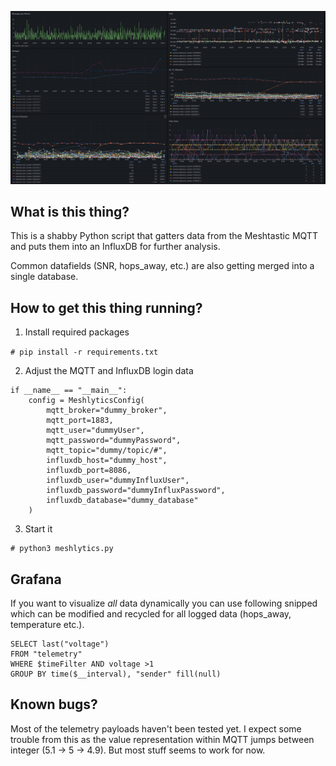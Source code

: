 ![MeshtasticRouterNode](doc/grafana.png)

## What is this thing?

This is a shabby Python script that gatters data from the Meshtastic MQTT and puts them into an InfluxDB for further analysis. 

Common datafields (SNR, hops_away, etc.) are also getting merged into a single database.

## How to get this thing running?

1. Install required packages

`# pip install -r requirements.txt`

2. Adjust the MQTT and InfluxDB login data

```
if __name__ == "__main__":
    config = MeshlyticsConfig(
        mqtt_broker="dummy_broker",
        mqtt_port=1883,
        mqtt_user="dummyUser",
        mqtt_password="dummyPassword",
        mqtt_topic="dummy/topic/#",
        influxdb_host="dummy_host",
        influxdb_port=8086,
        influxdb_user="dummyInfluxUser",
        influxdb_password="dummyInfluxPassword",
        influxdb_database="dummy_database"
    ) 
```

3. Start it 

```
# python3 meshlytics.py
```

## Grafana

If you want to visualize *all* data dynamically you can use following snipped which can be modified and recycled for all logged data (hops_away, temperature etc.).

```
SELECT last("voltage") 
FROM "telemetry" 
WHERE $timeFilter AND voltage >1
GROUP BY time($__interval), "sender" fill(null)
```

## Known bugs?

Most of the telemetry payloads haven't been tested yet. I expect some trouble from this as the value representation within MQTT jumps between integer (5.1 -> 5 -> 4.9). But most stuff seems to work for now.